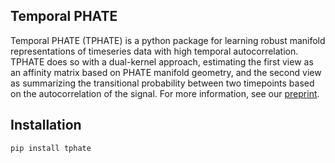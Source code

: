 ## Temporal PHATE

Temporal PHATE (TPHATE) is a python package for learning robust manifold representations of timeseries data with high temporal autocorrelation. TPHATE does so with a dual-kernel approach, estimating the first view as an affinity matrix based on PHATE manifold geometry, and the second view as summarizing the transitional probability between two timepoints based on the autocorrelation of the signal. For more information, see our [preprint](https://www.biorxiv.org/content/10.1101/2022.05.03.490534v2).

## Installation

`pip install tphate`
